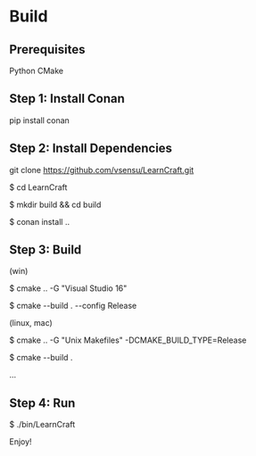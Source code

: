 # Build

## Prerequisites
Python  CMake

## Step 1: Install Conan
pip install conan

## Step 2: Install Dependencies
git clone https://github.com/vsensu/LearnCraft.git

$ cd LearnCraft

$ mkdir build && cd build

$ conan install ..

## Step 3: Build
(win)

$ cmake .. -G "Visual Studio 16"

$ cmake --build . --config Release

(linux, mac)

$ cmake .. -G "Unix Makefiles" -DCMAKE_BUILD_TYPE=Release

$ cmake --build .

...

## Step 4: Run
$ ./bin/LearnCraft

Enjoy!